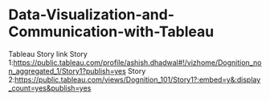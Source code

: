 # Data-Visualization-and-Communication-with-Tableau

Tableau Story link
Story 1:https://public.tableau.com/profile/ashish.dhadwal#!/vizhome/Dognition_non_aggregated_1/Story1?publish=yes
Story 2:https://public.tableau.com/views/Dognition_101/Story1?:embed=y&:display_count=yes&publish=yes
